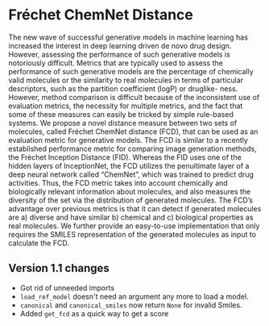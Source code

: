# Fréchet ChemNet Distance

The new wave of successful generative models in machine learning has increased
the interest in deep learning driven de novo drug design. However, assessing
the performance of such generative models is notoriously difficult. Metrics that
are typically used to assess the performance of such generative models are the
percentage of chemically valid molecules or the similarity to real molecules in
terms of particular descriptors, such as the partition coefficient (logP) or druglike-
ness. However, method comparison is difficult because of the inconsistent use of
evaluation metrics, the necessity for multiple metrics, and the fact that some of
these measures can easily be tricked by simple rule-based systems. We propose a
novel distance measure between two sets of molecules, called Fréchet ChemNet
distance (FCD), that can be used as an evaluation metric for generative models. The
FCD is similar to a recently established performance metric for comparing image
generation methods, the Fréchet Inception Distance (FID). Whereas the FID uses
one of the hidden layers of InceptionNet, the FCD utilizes the penultimate layer
of a deep neural network called “ChemNet”, which was trained to predict drug
activities. Thus, the FCD metric takes into account chemically and biologically
relevant information about molecules, and also measures the diversity of the set
via the distribution of generated molecules. The FCD’s advantage over previous
metrics is that it can detect if generated molecules are a) diverse and have similar
b) chemical and c) biological properties as real molecules. We further provide an
easy-to-use implementation that only requires the SMILES representation of the
generated molecules as input to calculate the FCD.

## Version 1.1 changes
- Got rid of unneeded imports
- `load_ref_model` doesn't need an argument any more to load a model.
- `canonical` and `canonical_smiles` now return `None` for invalid Smiles.
- Added `get_fcd` as a quick way to get a score